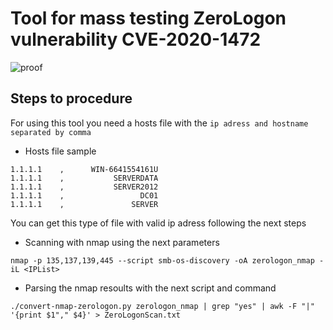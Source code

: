 # Tool for mass testing ZeroLogon vulnerability CVE-2020-1472
 
![proof]('CI7enqHSjO.png' "Proof")


## Steps to procedure

For using this tool you need a hosts file with the `ip adress and hostname separated by comma`

*   Hosts file sample

``` 
1.1.1.1    ,      WIN-6641554161U 
1.1.1.1    ,           SERVERDATA 
1.1.1.1    ,           SERVER2012 
1.1.1.1    ,                 DC01 
1.1.1.1    ,               SERVER 
```

You can get this type of file with valid ip adress following the next steps

*   Scanning with nmap using the next parameters <br>
``` 
nmap -p 135,137,139,445 --script smb-os-discovery -oA zerologon_nmap -iL <IPList>
 ```

*   Parsing the nmap resoults with the next script and command  <br>   
```
./convert-nmap-zerologon.py zerologon_nmap | grep "yes" | awk -F "|" '{print $1"," $4}' > ZeroLogonScan.txt

```
